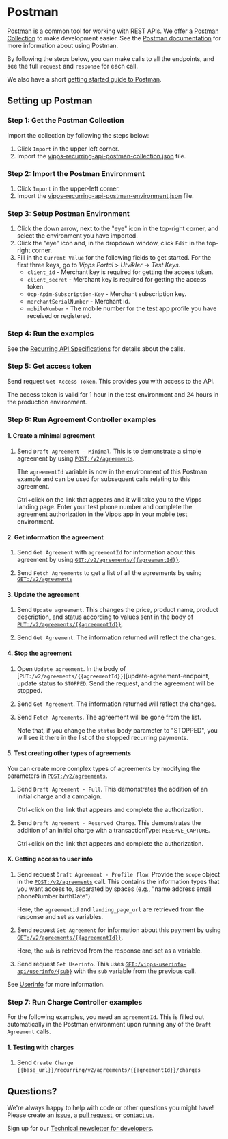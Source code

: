 # Postman

[Postman](https://www.getpostman.com/) is a common tool for working with REST APIs.
We offer a [Postman Collection](https://www.getpostman.com/collection) to make development easier.
See the [Postman documentation](https://www.getpostman.com/docs/) for more information about using Postman.

By following the steps below, you can make calls to all the
endpoints, and see the full `request` and `response` for each call.

We also have a short [getting started guide to Postman](https://github.com/vippsas/vipps-developers/blob/master/postman-guide.md).

## Setting up Postman

### Step 1: Get the Postman Collection

Import the collection by following the steps below:

1. Click `Import` in the upper left corner.
2. Import the [vipps-recurring-api-postman-collection.json](https://raw.githubusercontent.com/vippsas/vipps-recurring-api/master/tools/vipps-recurring-api-postman-collection.json) file.

### Step 2: Import the Postman Environment

1. Click `Import` in the upper-left corner.
2. Import the [vipps-recurring-api-postman-environment.json](https://raw.githubusercontent.com/vippsas/vipps-recurring-api/master/tools/vipps-recurring-api-postman-environment.json) file.

### Step 3: Setup Postman Environment

1. Click the down arrow, next to the "eye" icon in the top-right corner, and select the environment you have imported.
2. Click the "eye" icon and, in the dropdown window, click `Edit` in the top-right corner.
3. Fill in the `Current Value` for the following fields to get started. For the first three keys, go to *Vipps Portal* > *Utvikler* ->  *Test Keys*.
   - `client_id` - Merchant key is required for getting the access token.
   - `client_secret` - Merchant key is required for getting the access token.
   - `Ocp-Apim-Subscription-Key` - Merchant subscription key.
   - `merchantSerialNumber` - Merchant id.
   - `mobileNumber` - The mobile number for the test app profile you have received or registered.

### Step 4: Run the examples

See the [Recurring API Specifications](https://vippsas.github.io/vipps-recurring-api/#/) for details about the calls.

### Step 5: Get access token

Send request `Get Access Token`. This provides you with access to the API.

The access token is valid for 1 hour in the test environment
and 24 hours in the production environment.

### Step 6: Run Agreement Controller examples

#### 1. Create a minimal agreement

1. Send `Draft Agreement - Minimal`. This is to demonstrate a simple agreement by using
   [`POST:/v2/agreements`]([draft-agreement-endpoint]).

   The `agreementId` variable is now in the environment of this Postman example and can be used for subsequent calls relating to this agreement.

   Ctrl+click on the link that appears and it will take you to the Vipps landing page.
   Enter your test phone number and complete the agreement authorization in the Vipps app in your mobile test environment.

#### 2. Get information the agreement

1. Send `Get Agreement` with `agreementId` for information about this agreement by using
   [`GET:/v2/agreements/{{agreementId}}`][fetch-agreement-endpoint].

1. Send `Fetch Agreements` to get a list of all the agreements by using
   [`GET:/v2/agreements`][list-agreements-endpoint]

#### 3. Update the agreement

1. Send `Update agreement`. This changes the price, product name, product description, and status according to values sent in the body of [`PUT:/v2/agreements/{{agreementId}}`][update-agreement-endpoint].

1. Send `Get Agreement`. The information returned will reflect the changes.

#### 4. Stop the agreement

1. Open `Update agreement`. In the body of [`PUT:/v2/agreements/{{agreementId}}`][update-agreement-endpoint, update status to `STOPPED`. Send the request, and the agreement will be stopped.

1. Send `Get Agreement`. The information returned will reflect the changes.

1. Send `Fetch Agreements`. The agreement will be gone from the list.

   Note that, if you change the `status` body parameter to "STOPPED", you will see it there in the list of the stopped recurring payments.

#### 5. Test creating other types of agreements

You can create more complex types of agreements by modifying the parameters in [`POST:/v2/agreements`][draft-agreement-endpoint].

1. Send `Draft Agreement - Full`.  This demonstrates the addition of an initial charge and a campaign.

   Ctrl+click on the link that appears and complete the authorization.

1. Send `Draft Agreement - Reserved Charge`.  This demonstrates the addition of an initial charge with a transactionType: `RESERVE_CAPTURE`.

   Ctrl+click on the link that appears and complete the authorization.


#### X. Getting access to user info


1. Send request `Draft Agreement - Profile flow`. Provide the `scope` object in the [`POST:/v2/agreements`][draft-agreement-endpoint] call. This contains the information types that you want access to, separated by spaces (e.g., "name address email phoneNumber birthDate").

   Here, the `agreementid` and `landing_page_url` are retrieved from the response and set as variables.

1. Send request `Get Agreement` for information about this payment by using [`GET:/v2/agreements/{{agreementId}}`][fetch-agreement-endpoint].

   Here, the `sub` is retrieved from the response and set as a variable.

1. Send request `Get Userinfo`. This uses [`GET:/vipps-userinfo-api/userinfo/{sub}`][userinfo-endpoint] with the `sub` variable from the previous call.

See [Userinfo](vipps-recurring-api.md#userinfo) for more information.



### Step 7: Run Charge Controller examples

For the following examples, you need an `agreementId`. This is filled out automatically in the Postman environment upon running any of the `Draft Agreement` calls.

#### 1. Testing with charges

1. Send `Create Charge`
   `{{base_url}}/recurring/v2/agreements/{{agreementId}}/charges`


## Questions?

We're always happy to help with code or other questions you might have!
Please create an [issue](https://github.com/vippsas/vipps-ecom-api/issues),
a [pull request](https://github.com/vippsas/vipps-ecom-api/pulls),
or [contact us](https://github.com/vippsas/vipps-developers/blob/master/contact.md).

Sign up for our [Technical newsletter for developers](https://github.com/vippsas/vipps-developers/tree/master/newsletters).


[list-agreements-endpoint]: https://vippsas.github.io/vipps-recurring-api/#/Agreement%20v2%20endpoints/ListAgreements
[draft-agreement-endpoint]: https://vippsas.github.io/vipps-recurring-api/#/Agreement%20v2%20endpoints/DraftAgreement
[fetch-agreement-endpoint]: https://vippsas.github.io/vipps-recurring-api/#/Agreement%20v2%20endpoints/FetchAgreement
[update-agreement-endpoint]: https://vippsas.github.io/vipps-recurring-api/#/Agreement%20v2%20endpoints/UpdateAgreementPatch
[force-accept-agreement-endpoint]: https://vippsas.github.io/vipps-recurring-api/#/Agreement%20v2%20endpoints/acceptUsingPATCH
[list-charges-endpoint]: https://vippsas.github.io/vipps-recurring-api/#/Charge%20v2%20endpoints/ListCharges
[create-charge-endpoint]: https://vippsas.github.io/vipps-recurring-api/#/Charge%20v2%20endpoints/CreateCharge
[fetch-charge-endpoint]: https://vippsas.github.io/vipps-recurring-api/#/Charge%20v2%20endpoints/FetchCharge
[capture-charge-endpoint]: https://vippsas.github.io/vipps-recurring-api/#/Charge%20v2%20endpoints/CaptureCharge
[cancel-charge-endpoint]: https://vippsas.github.io/vipps-recurring-api/#/Charge%20v2%20endpoints/CancelCharge
[refund-charge-endpoint]: https://vippsas.github.io/vipps-recurring-api/#/Charge%20v2%20endpoints/RefundCharge
[userinfo-endpoint]: https://vippsas.github.io/vipps-recurring-api/#/Userinfo%20Endpoint/getUserinfo
[access-token-endpoint]: https://vippsas.github.io/vipps-recurring-api/#/Access%20Endpoints/getAccessToken